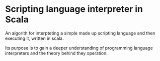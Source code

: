 # Scripting language interpreter in Scala
An algorith for interpteting a simple made up scripting language and then executing it, written in scala.

Its purpose is to gain a deeper understanding of programming language interpreters and the theory behind they operation.
